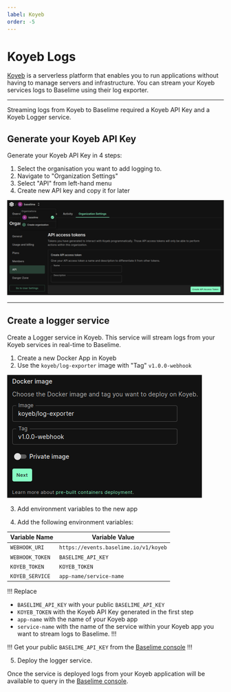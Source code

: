 ```yaml
---
label: Koyeb
order: -5
---
```


# Koyeb Logs
[Koyeb](https://koyeb.com) is a serverless platform that enables you to run applications without having to manage servers and infrastructure. You can stream your Koyeb services logs to Baselime using their log exporter.

---

Streaming logs from Koyeb to Baselime required a Koyeb API Key and a Koyeb Logger service.

## Generate your Koyeb API Key

Generate your Koyeb API Key in 4 steps:

1. Select the organisation you want to add logging to.
2. Navigate to "Organization Settings"
3. Select "API" from left-hand menu
4. Create new API key and copy it for later

![](../../assets/images/illustrations/sending-data/koyeb/step1234.png)

---

## Create a logger service

Create a Logger service in Koyeb. This service will stream logs from your Koyeb services in real-time to Baselime.

1. Create a new Docker App in Koyeb
2. Use the `koyeb/log-exporter` image with "Tag" `v1.0.0-webhook`

![](../../assets/images/illustrations/sending-data/koyeb/step4.png)

3. Add environment variables to the new app

4. Add the following environment variables:

Variable Name | Variable Value
---           | ---
`WEBHOOK_URI`   | `https://events.baselime.io/v1/koyeb`
`WEBHOOK_TOKEN` | `BASELIME_API_KEY`
`KOYEB_TOKEN`   | `KOYEB_TOKEN`
`KOYEB_SERVICE` | `app-name/service-name`


!!!
Replace 
- `BASELIME_API_KEY` with your public `BASELIME_API_KEY`
- `KOYEB_TOKEN` with the Koyeb API Key generated in the first step
- `app-name` with the name of your Koyeb app
- `service-name` with the name of the service within your Koyeb app you want to stream logs to Baselime.
!!!

!!!
Get your public `BASELIME_API_KEY` from the [Baselime console](https://console.baselime.io)
!!!


5. Deploy the logger service.

Once the service is deployed logs from your Koyeb application will be available to query in the [Baselime console](https://console.baselime.io).